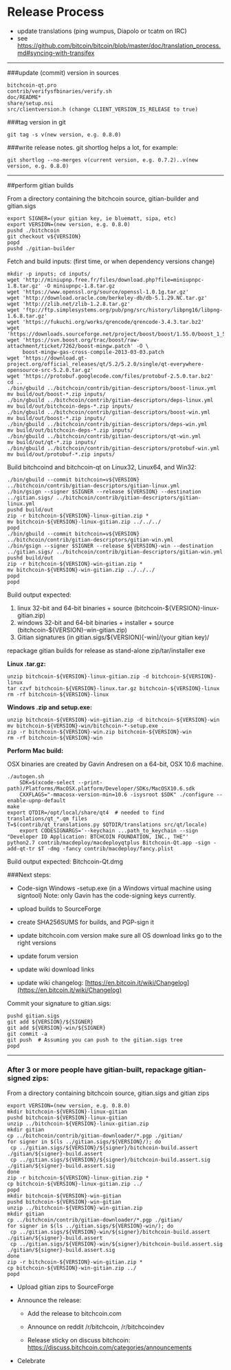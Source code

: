 Release Process
====================

* update translations (ping wumpus, Diapolo or tcatm on IRC)
* see https://github.com/bitcoin/bitcoin/blob/master/doc/translation_process.md#syncing-with-transifex

* * *

###update (commit) version in sources


	bitchcoin-qt.pro
	contrib/verifysfbinaries/verify.sh
	doc/README*
	share/setup.nsi
	src/clientversion.h (change CLIENT_VERSION_IS_RELEASE to true)

###tag version in git

	git tag -s v(new version, e.g. 0.8.0)

###write release notes. git shortlog helps a lot, for example:

	git shortlog --no-merges v(current version, e.g. 0.7.2)..v(new version, e.g. 0.8.0)

* * *

##perform gitian builds

 From a directory containing the bitchcoin source, gitian-builder and gitian.sigs
  
	export SIGNER=(your gitian key, ie bluematt, sipa, etc)
	export VERSION=(new version, e.g. 0.8.0)
	pushd ./bitchcoin
	git checkout v${VERSION}
	popd
	pushd ./gitian-builder

 Fetch and build inputs: (first time, or when dependency versions change)

	mkdir -p inputs; cd inputs/
	wget 'http://miniupnp.free.fr/files/download.php?file=miniupnpc-1.8.tar.gz' -O miniupnpc-1.8.tar.gz
	wget 'https://www.openssl.org/source/openssl-1.0.1g.tar.gz'
	wget 'http://download.oracle.com/berkeley-db/db-5.1.29.NC.tar.gz'
	wget 'http://zlib.net/zlib-1.2.8.tar.gz'
	wget 'ftp://ftp.simplesystems.org/pub/png/src/history/libpng16/libpng-1.6.8.tar.gz'
	wget 'https://fukuchi.org/works/qrencode/qrencode-3.4.3.tar.bz2'
	wget 'https://downloads.sourceforge.net/project/boost/boost/1.55.0/boost_1_55_0.tar.bz2'
	wget 'https://svn.boost.org/trac/boost/raw-attachment/ticket/7262/boost-mingw.patch' -O \
	     boost-mingw-gas-cross-compile-2013-03-03.patch
	wget 'https://download.qt-project.org/official_releases/qt/5.2/5.2.0/single/qt-everywhere-opensource-src-5.2.0.tar.gz'
	wget 'https://protobuf.googlecode.com/files/protobuf-2.5.0.tar.bz2'
	cd ..
	./bin/gbuild ../bitchcoin/contrib/gitian-descriptors/boost-linux.yml
	mv build/out/boost-*.zip inputs/
	./bin/gbuild ../bitchcoin/contrib/gitian-descriptors/deps-linux.yml
	mv build/out/bitchcoin-deps-*.zip inputs/
	./bin/gbuild ../bitchcoin/contrib/gitian-descriptors/boost-win.yml
	mv build/out/boost-*.zip inputs/
	./bin/gbuild ../bitchcoin/contrib/gitian-descriptors/deps-win.yml
	mv build/out/bitchcoin-deps-*.zip inputs/
	./bin/gbuild ../bitchcoin/contrib/gitian-descriptors/qt-win.yml
	mv build/out/qt-*.zip inputs/
	./bin/gbuild ../bitchcoin/contrib/gitian-descriptors/protobuf-win.yml
	mv build/out/protobuf-*.zip inputs/

 Build bitchcoind and bitchcoin-qt on Linux32, Linux64, and Win32:
  
	./bin/gbuild --commit bitchcoin=v${VERSION} ../bitchcoin/contrib/gitian-descriptors/gitian-linux.yml
	./bin/gsign --signer $SIGNER --release ${VERSION} --destination ../gitian.sigs/ ../bitchcoin/contrib/gitian-descriptors/gitian-linux.yml
	pushd build/out
	zip -r bitchcoin-${VERSION}-linux-gitian.zip *
	mv bitchcoin-${VERSION}-linux-gitian.zip ../../../
	popd
	./bin/gbuild --commit bitchcoin=v${VERSION} ../bitchcoin/contrib/gitian-descriptors/gitian-win.yml
	./bin/gsign --signer $SIGNER --release ${VERSION}-win --destination ../gitian.sigs/ ../bitchcoin/contrib/gitian-descriptors/gitian-win.yml
	pushd build/out
	zip -r bitchcoin-${VERSION}-win-gitian.zip *
	mv bitchcoin-${VERSION}-win-gitian.zip ../../../
	popd
	popd

  Build output expected:

  1. linux 32-bit and 64-bit binaries + source (bitchcoin-${VERSION}-linux-gitian.zip)
  2. windows 32-bit and 64-bit binaries + installer + source (bitchcoin-${VERSION}-win-gitian.zip)
  3. Gitian signatures (in gitian.sigs/${VERSION}[-win]/(your gitian key)/

repackage gitian builds for release as stand-alone zip/tar/installer exe

**Linux .tar.gz:**

	unzip bitchcoin-${VERSION}-linux-gitian.zip -d bitchcoin-${VERSION}-linux
	tar czvf bitchcoin-${VERSION}-linux.tar.gz bitchcoin-${VERSION}-linux
	rm -rf bitchcoin-${VERSION}-linux

**Windows .zip and setup.exe:**

	unzip bitchcoin-${VERSION}-win-gitian.zip -d bitchcoin-${VERSION}-win
	mv bitchcoin-${VERSION}-win/bitchcoin-*-setup.exe .
	zip -r bitchcoin-${VERSION}-win.zip bitchcoin-${VERSION}-win
	rm -rf bitchcoin-${VERSION}-win

**Perform Mac build:**

  OSX binaries are created by Gavin Andresen on a 64-bit, OSX 10.6 machine.

	./autogen.sh
        SDK=$(xcode-select --print-path)/Platforms/MacOSX.platform/Developer/SDKs/MacOSX10.6.sdk
        CXXFLAGS="-mmacosx-version-min=10.6 -isysroot $SDK" ./configure --enable-upnp-default
	make
	export QTDIR=/opt/local/share/qt4  # needed to find translations/qt_*.qm files
	T=$(contrib/qt_translations.py $QTDIR/translations src/qt/locale)
        export CODESIGNARGS='--keychain ...path_to_keychain --sign "Developer ID Application: BTCHCOIN FOUNDATION, INC., THE"'
	python2.7 contrib/macdeploy/macdeployqtplus Bitchcoin-Qt.app -sign -add-qt-tr $T -dmg -fancy contrib/macdeploy/fancy.plist

 Build output expected: Bitchcoin-Qt.dmg

###Next steps:

* Code-sign Windows -setup.exe (in a Windows virtual machine using signtool)
 Note: only Gavin has the code-signing keys currently.

* upload builds to SourceForge

* create SHA256SUMS for builds, and PGP-sign it

* update bitchcoin.com version
  make sure all OS download links go to the right versions
  
* update forum version

* update wiki download links

* update wiki changelog: [https://en.bitcoin.it/wiki/Changelog](https://en.bitcoin.it/wiki/Changelog)

Commit your signature to gitian.sigs:

	pushd gitian.sigs
	git add ${VERSION}/${SIGNER}
	git add ${VERSION}-win/${SIGNER}
	git commit -a
	git push  # Assuming you can push to the gitian.sigs tree
	popd

-------------------------------------------------------------------------

### After 3 or more people have gitian-built, repackage gitian-signed zips:

From a directory containing bitchcoin source, gitian.sigs and gitian zips

	export VERSION=(new version, e.g. 0.8.0)
	mkdir bitchcoin-${VERSION}-linux-gitian
	pushd bitchcoin-${VERSION}-linux-gitian
	unzip ../bitchcoin-${VERSION}-linux-gitian.zip
	mkdir gitian
	cp ../bitchcoin/contrib/gitian-downloader/*.pgp ./gitian/
	for signer in $(ls ../gitian.sigs/${VERSION}/); do
	 cp ../gitian.sigs/${VERSION}/${signer}/bitchcoin-build.assert ./gitian/${signer}-build.assert
	 cp ../gitian.sigs/${VERSION}/${signer}/bitchcoin-build.assert.sig ./gitian/${signer}-build.assert.sig
	done
	zip -r bitchcoin-${VERSION}-linux-gitian.zip *
	cp bitchcoin-${VERSION}-linux-gitian.zip ../
	popd
	mkdir bitchcoin-${VERSION}-win-gitian
	pushd bitchcoin-${VERSION}-win-gitian
	unzip ../bitchcoin-${VERSION}-win-gitian.zip
	mkdir gitian
	cp ../bitchcoin/contrib/gitian-downloader/*.pgp ./gitian/
	for signer in $(ls ../gitian.sigs/${VERSION}-win/); do
	 cp ../gitian.sigs/${VERSION}-win/${signer}/bitchcoin-build.assert ./gitian/${signer}-build.assert
	 cp ../gitian.sigs/${VERSION}-win/${signer}/bitchcoin-build.assert.sig ./gitian/${signer}-build.assert.sig
	done
	zip -r bitchcoin-${VERSION}-win-gitian.zip *
	cp bitchcoin-${VERSION}-win-gitian.zip ../
	popd

- Upload gitian zips to SourceForge

- Announce the release:

  - Add the release to bitchcoin.com

  - Announce on reddit /r/bitchcoin, /r/bitchcoindev

  - Release sticky on discuss bitchcoin: https://discuss.bitchcoin.com/categories/announcements

- Celebrate 

